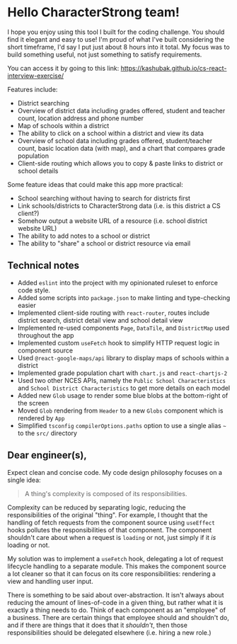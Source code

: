 # Hello CharacterStrong team!

I hope you enjoy using this tool I built for the coding challenge. You should find it elegant
and easy to use! I'm proud of what I've built considering the short timeframe, I'd say I put just about 8 hours into it total.
My focus was to build something useful, not just something to satisfy requirements. 

You can access it by going to this link: https://kashubak.github.io/cs-react-interview-exercise/

Features include:

- District searching
- Overview of district data including grades offered, student and teacher count, location address and phone number
- Map of schools within a district
- The ability to click on a school within a district and view its data
- Overview of school data including grades offered, student/teacher count, basic location data (with map), and a chart that compares grade population
- Client-side routing which allows you to copy & paste links to district or school details

Some feature ideas that could make this app more practical:

- School searching without having to search for districts first
- Link schools/districts to CharacterStrong data (i.e. is this district a CS client?)
- Somehow output a website URL of a resource (i.e. school district website URL)
- The ability to add notes to a school or district
- The ability to "share" a school or district resource via email

## Technical notes

- Added `eslint` into the project with my opinionated ruleset to enforce code style.
- Added some scripts into `package.json` to make linting and type-checking easier
- Implemented client-side routing with `react-router`, routes include district search, district detail view and school detail view
- Implemented re-used components `Page`, `DataTile`, and `DistrictMap` used throughout the app
- Implemented custom `useFetch` hook to simplify HTTP request logic in component source
- Used `@react-google-maps/api` library to display maps of schools within a district
- Implemented grade population chart with `chart.js` and `react-chartjs-2`
- Used two other NCES APIs, namely the `Public School Characteristics` and `School District Characteristics` to get more details on each model
- Added new `Glob` usage to render some blue blobs at the bottom-right of the screen
- Moved `Glob` rendering from `Header` to a new `Globs` component which is rendered by `App`
- Simplified `tsconfig` `compilerOptions.paths` option to use a single alias `~` to the `src/` directory

## Dear engineer(s),

Expect clean and concise code. My code design philosophy focuses on a single idea:

> A thing's complexity is composed of its responsibilities. 

Complexity can be reduced by separating logic, reducing the responsibilities of the original "thing".
For example, I thought that the handling of fetch requests from the component source using `useEffect` hooks pollutes the responsibilities of that component.
The component shouldn't care about when a request is `loading` or not, just simply if it _is_ loading or not.

My solution was to implement a `useFetch` hook, delegating a lot of request lifecycle handling to a separate module. This makes the 
component source a lot cleaner so that it can focus on its core responsibilities: rendering a view and handling user input.

There is something to be said about over-abstraction. It isn't always about reducing the
amount of lines-of-code in a given thing, but rather what it is exactly a thing needs to do. Think of each component
as an "employee" of a business. There are certain things that employee should and shouldn't do, and if there are
things that it does that it _shouldn't_, then those responsibilities should be delegated elsewhere (i.e. hiring a new role.)
